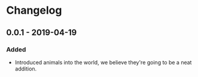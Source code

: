 # Changelog

## 0.0.1 - 2019-04-19

### Added

* Introduced animals into the world, we believe they're going to be a neat addition.

